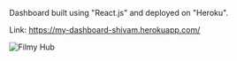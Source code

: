 Dashboard built using "React.js" and deployed on "Heroku".

Link: https://my-dashboard-shivam.herokuapp.com/

![Filmy Hub](https://i.ibb.co/tQR0ZFn/Dashboard.png)
